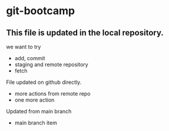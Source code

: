 # git-bootcamp

## This file is updated in the local repository.

we want to try 
* add, commit
* staging and remote repository
* fetch

File updated on github directly.
* more actions from remote repo
* one more action

Updated from main branch
* main branch item
